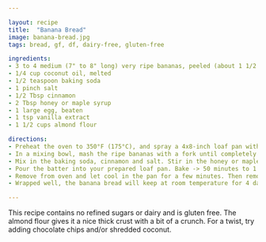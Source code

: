 ```yaml
---

layout: recipe
title:  "Banana Bread"
image: banana-bread.jpg
tags: bread, gf, df, dairy-free, gluten-free

ingredients:
- 3 to 4 medium (7" to 8" long) very ripe bananas, peeled (about 1 1/2 cups mashed)
- 1/4 cup coconut oil, melted
- 1/2 teaspoon baking soda
- 1 pinch salt
- 1/2 Tbsp cinnamon
- 2 Tbsp honey or maple syrup
- 1 large egg, beaten
- 1 tsp vanilla extract
- 1 1/2 cups almond flour

directions:
- Preheat the oven to 350°F (175°C), and spray a 4x8-inch loaf pan with non-stick spray.
- In a mixing bowl, mash the ripe bananas with a fork until completely smooth. Stir in the melted coconut oil.
- Mix in the baking soda, cinnamon and salt. Stir in the honey or maple syrup, beaten egg and vanilla extract. Mix in the almond flour.
- Pour the batter into your prepared loaf pan. Bake -> 50 minutes to 1 hour at 350°F (175°C), Air fryer -> 35 to 37 minutes at 310f, or until a toothpick or wooden skewer inserted into the center comes out clean. A few dry crumbs are okay; streaks of wet batter are not. If the outside of the loaf is browned but the center is still wet, loosely tent the loaf with foil and continue baking until the loaf is fully baked.
- Remove from oven and let cool in the pan for a few minutes. Then remove the banana bread from the pan and let cool completely before serving. Slice and serve. (A bread knife helps to make slices that aren't crumbly.)
- Wrapped well, the banana bread will keep at room temperature for 4 days. For longer storage, refrigerate the loaf up to 5 days, or freeze it.

---
```


This recipe contains no refined sugars or dairy and is gluten free. The almond flour gives it a nice thick crust with a bit of a crunch. For a twist, try adding chocolate chips and/or shredded coconut.
